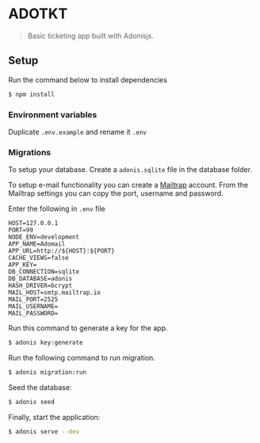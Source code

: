 # ADOTKT

> Basic ticketing app built with Adonisjs.

## Setup

Run the command below to install dependencies

```bash
$ npm install
```

### Environment variables

Duplicate `.env.example` and rename it `.env`

### Migrations

To setup your database. Create a `adonis.sqlite` file in the database folder.

To setup e-mail functionality you can create a [Mailtrap](https://mailtrap.io/) account. From the Mailtrap settings you can copy the port, username and password.

Enter the following in `.env` file

```
HOST=127.0.0.1
PORT=99
NODE_ENV=development
APP_NAME=Adomail
APP_URL=http://${HOST}:${PORT}
CACHE_VIEWS=false
APP_KEY=
DB_CONNECTION=sqlite
DB_DATABASE=adonis
HASH_DRIVER=bcrypt
MAIL_HOST=smtp.mailtrap.io
MAIL_PORT=2525
MAIL_USERNAME=
MAIL_PASSWORD=
```

Run this command to generate a key for the app.

```bash
$ adonis key:generate
```

Run the following command to run migration.

```bash
$ adonis migration:run
```

Seed the database:

```bash
$ adonis seed
```

Finally, start the application:

```bash
$ adonis serve --dev
```
